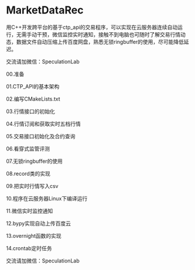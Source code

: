 # MarketDataRec
用C++开发跨平台的基于ctp_api的交易程序，可以实现在云服务器连续自动运行，无需手动干预，微信监控实时通知，接触不到电脑也可随时了解交易行情动态，数据文件自动压缩上传百度网盘，熟悉无锁ringbuffer的使用，尽可能降低延迟。 

交流请加微信：SpeculationLab

00.准备

01.CTP_API的基本架构

02.编写CMakeLists.txt

03.行情接口的初始化 

04.行情订阅和获取实时五档行情 

05.交易接口初始化及合约查询 

06.看穿式监管评测 

07.无锁ringbuffer的使用 

08.record类的实现 

09.把实时行情写入csv 

10.程序在云服务器Linux下编译运行 

11.微信实时监控通知 

12.bypy实现自动上传百度云 

13.overnight函数的实现 

14.crontab定时任务 

交流请加微信：SpeculationLab
